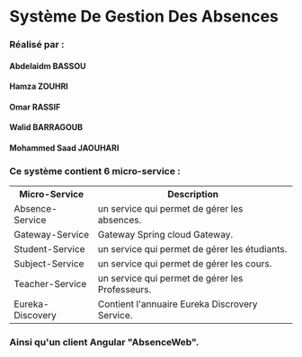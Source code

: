 # Système De Gestion Des Absences

<h3>Réalisé par  : </h3>

<h4> Abdelaidm BASSOU </h4>
<h4> Hamza ZOUHRI</h4>
<h4> Omar RASSIF </h4>
<h4> Walid BARRAGOUB </h4> 
<h4> Mohammed Saad JAOUHARI </h4> 



<h3> Ce système contient 6 micro-service :</h3> 
<table>
  <tr>
    <th>Micro-Service</th>
    <th>Description</th>
  </tr>
  <tr>
    <td>Absence-Service</td>
    <td>un service qui permet de gérer les absences.</td>
  </tr>

  <tr>
    <td>Gateway-Service</td>
    <td>Gateway Spring cloud Gateway.</td>
  </tr>
  <tr>
    <td>Student-Service</td>
    <td>un service qui permet de gérer les étudiants.</td>
  </tr>
 <tr>
    <td>Subject-Service</td>
    <td>un service qui permet de gérer les cours.</td>
  </tr>
 <tr>
    <td>Teacher-Service</td>
    <td> un service qui permet de gérer les Professeurs.</td>
  </tr>
<tr>
    <td>Eureka-Discovery</td>
    <td>Contient l'annuaire Eureka Discrovery Service.</td>
  </tr>
</table>

<h3> Ainsi qu'un client Angular "AbsenceWeb".</h3> 
